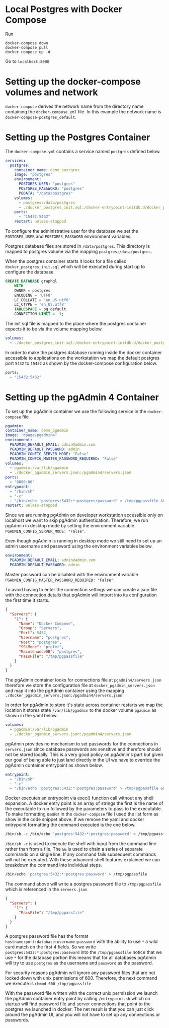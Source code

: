 # Local Postgres with Docker Compose

Run

```
docker-compose down
docker-compose pull
docker compose up -d
```

Go to `localhost:8000`

# Setting up the docker-compose volumes and network

`docker-compose` derives the network name from the directory name containing the
`docker-compose.yml` file. In this example the network name is `docker-compose-postgres_default`.

# Setting up the Postgres Container

The `docker-compose.yml` contains a service named `postgres` defined below.

```yml
services:
  postgres:
    container_name: demo_postgres
    image: "postgres"
    environment:
      POSTGRES_USER: "postgres"
      POSTGRES_PASSWORD: "postgres"
      PGDATA: "/data/postgres"
    volumes:
      - postgres:/data/postgres
      - ./docker_postgres_init.sql:/docker-entrypoint-initdb.d/docker_postgres_init.sql
    ports:
      - "15432:5432"
    restart: unless-stopped
```

To configure the administrative user for the database we set the `POSTGRES_USER` and
`POSTGRES_PASSWORD` environment variables.

Postgres database files are stored in `/data/postgres`.
This directory is mapped to postgres volume via the mapping `postgres:/data/postgres`.

When the postgres container starts it looks for a file called `docker_postgres_init.sql`
which will be executed during start up to configure the database.

```SQL
CREATE DATABASE graphql
    WITH
    OWNER = postgres
    ENCODING = 'UTF8'
    LC_COLLATE = 'en_US.utf8'
    LC_CTYPE = 'en_US.utf8'
    TABLESPACE = pg_default
    CONNECTION LIMIT = -1;
```

The init sql file is mapped to the place where the postgres container expects it to
be via the volume mapping below.

```yaml
volumes:
  - ./docker_postgres_init.sql:/docker-entrypoint-initdb.d/docker_postgres_init.sql
```

In order to make the postgres database running inside the docker container accessible to
applications on the workstation we map the default postgres port `5432` to
`15432` as shown by the docker-compose configuration below.

```yaml
ports:
  - "15432:5432"
```

# Setting up the pgAdmin 4 Container

To set up the pgAdmin container we use the following service in the `docker-compose` file

```yaml
pgadmin:
container_name: demo_pgadmin
image: "dpage/pgadmin4"
environment:
  PGADMIN_DEFAULT_EMAIL: admin@admin.com
  PGADMIN_DEFAULT_PASSWORD: admin
  PGADMIN_CONFIG_SERVER_MODE: "False"
  PGADMIN_CONFIG_MASTER_PASSWORD_REQUIRED: "False"
volumes:
  - pgadmin:/var/lib/pgadmin
  - ./docker_pgadmin_servers.json:/pgadmin4/servers.json
ports:
  - "8000:80"
entrypoint:
  - "/bin/sh"
  - "-c"
  - "/bin/echo 'postgres:5432:*:postgres:password' > /tmp/pgpassfile && chmod 600 /tmp/pgpassfile && /entrypoint.sh"
restart: unless-stopped
```

Since we are running pgAdmin on developer workstation accessible only on localhost we want to
skip pgAdmin authentication. Therefore, we run pgAdmin in desktop mode by setting the
environment variable `PGADMIN_CONFIG_SERVER_MODE: "False"`.

Even though pgAdmin is running in desktop mode we still need to set up an admin
username and password using the environment variables below.

```yaml
environment:
  PGADMIN_DEFAULT_EMAIL: admin@admin.com
  PGADMIN_DEFAULT_PASSWORD: admin
```

Master password can be disabled with the environment variable `PGADMIN_CONFIG_MASTER_PASSWORD_REQUIRED: "False"`.

To avoid having to enter the connection settings we can create a json file with the connection
details that pgAdmin will import into its configuration the first time it starts.

```json
{
  "Servers": {
    "1": {
      "Name": "Docker Compose",
      "Group": "Servers",
      "Port": 5432,
      "Username": "postgres",
      "Host": "postgres",
      "SSLMode": "prefer",
      "MaintenanceDB": "postgres",
      "PassFile": "/tmp/pgpassfile"
    }
  }
}
```

The pgAdmin container looks for connections file at `pgadmin4/servers.json` therefore
we store the configuration file at `docker_pgadmin_servers.json` and map it into
the pgAdmin container using the mapping `./docker_pgadmin_servers.json:/pgadmin4/servers.json`

In order for pgAdmin to store it's state across container restarts we map the location
it stores state `/var/lib/pgadmin` to the docker volume `pgadmin` as shown in the yaml
below.

```yaml
volumes:
  - pgadmin:/var/lib/pgadmin
  - ./docker_pgadmin_servers.json:/pgadmin4/servers.json
```

pgAdmin provides no mechanism to set passwords for the connections in `servers.json` since
database passwords are sensitive and therefore should not be stored locally. This is a
very good policy on pgAdmin's part but given our goal of being able to just land directly
in the UI we have to override the pgAdmin container entrypoint as shown below.

```yaml
entrypoint:
  - "/bin/sh"
  - "-c"
  - "/bin/echo 'postgres:5432:*:postgres:password' > /tmp/pgpassfile && chmod 600 /tmp/pgpassfile && /entrypoint.sh"
```

Docker executes an entrypoint via exec() function call without any shell expansion.
A docker entry point is an array of strings the first is the name of the executable
to run followed by the parameters to pass to the executable. To make formatting easier in the
`docker-compose` file I used the list form as show in the code snippet above.
If we remove the yaml and docker entrypoint formatting the command executed is the one below.

```bash
/bin/sh -c /bin/echo 'postgres:5432:*:postgres:password' > /tmp/pgpassfile && chmod 600 /tmp/pgpassfile && /entrypoint.sh
```

`/bin/sh -c` is used to execute the shell with input from the command line rather than from a file.
The `&&` is used to chain a series of separate commands on a single line. If any command fails
subsequent commands will not be executed. With these advanced shell features explained we can
breakdown the command into individual steps.

```bash
/bin/echo 'postgres:5432:*:postgres:password' > /tmp/pgpassfile
```

The command above will write a postgres password file to `/tmp/pgpassfile` which is referenced
in the `servers.json`

```json
{
  "Servers": {
    "1": {
      "PassFile": "/tmp/pgpassfile"
    }
  }
}
```

A postgres password file has the format `hostname:port:database:username:password` with
the ability to use `*` a wild card match on the first 4 fields. So we write
`postgres:5432:*:postgres:password` into the `/tmp/pgpassfile` notice that we use
`*` for the database portion this means that for all databases pgAdmin will try to use
`postgres` as the username and `password` as the password.

For security reasons pgAdmin will ignore any password files that are not locked down with
unix permissions of 600. Therefore, the next command we execute is `chmod 600 /tmp/pgpassfile`

With the password file written with the correct unix permission we launch the pgAdmin container
entry point by calling `/entrypoint.sh` which on startup will find password file and server
connections that point to the postgres we launched in docker. The net result is that you can
just click around the pgAdmin UI, and you will not have to set up any connections or passwords.

